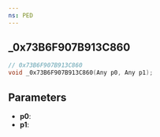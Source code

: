```yaml
---
ns: PED
---
```

## _0x73B6F907B913C860

```c
// 0x73B6F907B913C860
void _0x73B6F907B913C860(Any p0, Any p1);
```

## Parameters
* **p0**:
* **p1**:
